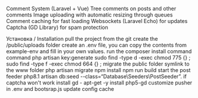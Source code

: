 Comment System (Laravel + Vue)
Tree comments on posts and other comments
Image uploading with automatic resizing through queues
Comment caching for fast loading
Websockets (Laravel Echo) for updates
Captcha (GD Library) for spam protection
    
Установка / Installation
pull the project from the git
create the /public/uploads folder
create an .env file, you can copy the contents from example-env and fill in your own values.
run the composer install command
command php artisan key:generate
sudo find -type d -exec chmod 775 {} \;
sudo find -type f -exec chmod 664 {} \;
migrate the public folder symlink to the www folder
php artisan migrate
npm install
npm run build
start the post feeder php8.1 artisan db:seed --class=“Database\\Seeders\\PostSeeder”.
if captcha won't work install gd - apt-get -y install php5-gd
customize pusher in .env and bootsrap.js
update config cache
